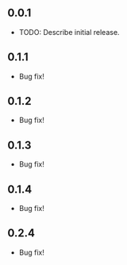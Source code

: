 ## 0.0.1

* TODO: Describe initial release.

## 0.1.1

* Bug fix!

## 0.1.2

* Bug fix!

## 0.1.3

* Bug fix!

## 0.1.4

* Bug fix!

## 0.2.4

* Bug fix!